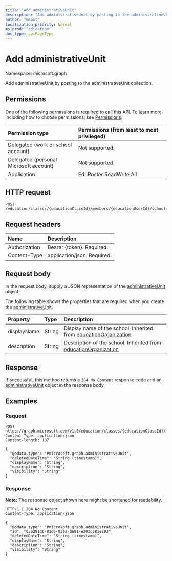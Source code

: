 ```yaml
---
title: "Add administrativeUnit"
description: "Add administrativeUnit by posting to the administrativeUnit collection."
author: "mmast"
localization_priority: Normal
ms.prod: "edicatopm"
doc_type: apiPageType
---
```


# Add administrativeUnit

Namespace: microsoft.graph

Add administrativeUnit by posting to the administrativeUnit collection.

## Permissions

One of the following permissions is required to call this API. To learn more, including how to choose permissions, see [Permissions](/graph/permissions-reference).

| Permission type                        | Permissions (from least to most privileged) |
| :------------------------------------- | :------------------------------------------ |
| Delegated (work or school account)     | Not supported.                              |
| Delegated (personal Microsoft account) | Not supported.                              |
| Application                            | EduRoster.ReadWrite.All                     |

## HTTP request

<!-- {
  "blockType": "ignored"
}
-->

```http
POST /education/classes/{educationClassId}/members/{educationUserId}/schools/{educationSchoolId}/administrativeUnit/$ref
```

## Request headers

| Name          | Description                 |
| :------------ | :-------------------------- |
| Authorization | Bearer {token}. Required.   |
| Content-Type  | application/json. Required. |

## Request body

In the request body, supply a JSON representation of the [administrativeUnit](../resources/administrativeunit.md) object.

The following table shows the properties that are required when you create the [administrativeUnit](../resources/administrativeunit.md).

| Property    | Type   | Description                                                                                               |
| :---------- | :----- | :-------------------------------------------------------------------------------------------------------- |
| displayName | String | Display name of the school. Inherited from [educationOrganization](../resources/educationorganization.md) |
| description | String | Description of the school. Inherited from [educationOrganization](../resources/educationorganization.md)  |

## Response

If successful, this method returns a `204 No Content` response code and an [administrativeUnit](../resources/administrativeunit.md) object in the response body.

## Examples

### Request

<!-- {
  "blockType": "request",
  "name": "create_administrativeunit_from_"
}
-->

```http
POST https://graph.microsoft.com/v1.0/education/classes/{educationClassId}/members/{educationUserId}/schools/{educationSchoolId}/administrativeUnit/$ref
Content-Type: application/json
Content-length: 187

{
  "@odata.type": "#microsoft.graph.administrativeUnit",
  "deletedDateTime": "String (timestamp)",
  "displayName": "String",
  "description": "String",
  "visibility": "String"
}
```

### Response

**Note:** The response object shown here might be shortened for readability.

<!-- {
  "blockType": "response",
  "truncated": true,
  "@odata.type": "microsoft.graph.administrativeUnit"
}
-->

```http
HTTP/1.1 204 No Content
Content-Type: application/json

{
  "@odata.type": "#microsoft.graph.administrativeUnit",
  "id": "03e281d6-81d6-03e2-d681-e203d681e203",
  "deletedDateTime": "String (timestamp)",
  "displayName": "String",
  "description": "String",
  "visibility": "String"
}
```

